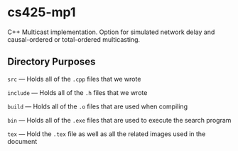 # cs425-mp1
C++ Multicast implementation. Option for simulated network delay and causal-ordered or total-ordered multicasting.

## Directory Purposes
`src` — Holds all of the `.cpp` files that we wrote

`include` — Holds all of the `.h` files that we wrote

`build` — Holds all of the `.o` files that are used when compiling

`bin` — Holds all of the `.exe` files that are used to execute the search program

`tex` — Hold the `.tex` file as well as all the related images used in the document
